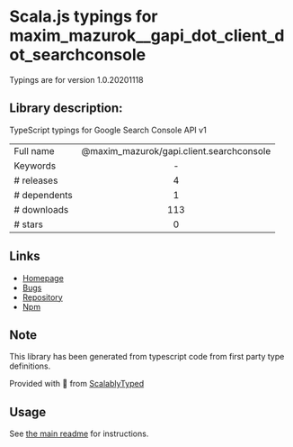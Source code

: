 
# Scala.js typings for maxim_mazurok__gapi_dot_client_dot_searchconsole

Typings are for version 1.0.20201118

## Library description:
TypeScript typings for Google Search Console API v1

|                    |                 |
| ------------------ | :-------------: |
| Full name          | @maxim_mazurok/gapi.client.searchconsole |
| Keywords           | - |
| # releases         | 4 |
| # dependents       | 1 |
| # downloads        | 113 |
| # stars            | 0 |

## Links
- [Homepage](https://github.com/Maxim-Mazurok/google-api-typings-generator#readme)
- [Bugs](https://github.com/Maxim-Mazurok/google-api-typings-generator/issues)
- [Repository](https://github.com/Maxim-Mazurok/google-api-typings-generator)
- [Npm](https://www.npmjs.com/package/%40maxim_mazurok%2Fgapi.client.searchconsole)
    


## Note
This library has been generated from typescript code from first party type definitions.

Provided with :purple_heart: from [ScalablyTyped](https://github.com/oyvindberg/ScalablyTyped)

## Usage
See [the main readme](../../readme.md) for instructions.


